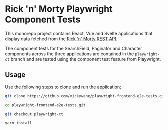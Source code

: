 # Rick 'n' Morty Playwright Component Tests 

This monorepo project contains React, Vue and Svelte applications that display data fetched from the [Rick 'n' Morty REST API](https://rickandmortyapi.com/documentation/#introduction). 

The component tests for the SearchField, Paginator and Character components across the three applications are contained in the `playwright-ct` branch and are tested using the component test feature from Playwright. 


## Usage

Use the following steps to clone and run the application; 

```bash
git clone https://github.com/vickywane/playwright-frontend-e2e-tests.git   
```

```bash
cd playwright-frontend-e2e-tests.git   
```

```bash
git checkout playwright-ct
```

```bash
yarn install 
```